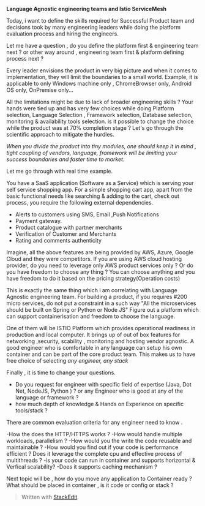 ﻿
**Language Agnostic engineering teams and Istio ServiceMesh**

Today, i want to define the skills required for Successful Product team and decisions took by many engineering leaders while doing the platform evaluation process and hiring the engineers. 

Let me have a question , do you define the platform first & engineering team next ? or other way around , engineering team first & platform defining process next ? 

Every leader envisions the  product in very big picture and when it comes to implementation, they will limit the boundaries to a small world. Example, it is applicable to only Windows machine only , ChromeBrowser only, Android OS only,  OnPremise only...

All the limitations might be due to lack of broader engineering skills ? 
Your hands were tied up and has very few choices while doing Platform selection, Language Selection , Framework selection, Database selection, monitoring & availability tools selection.  is it possible to change the choice while the product was at 70% completion stage ? Let's go through the scientific approach to mitigate the hurdles.

*When you divide the product into tiny modules,  one should keep it in mind , tight coupling of vendors, language, framework will be limiting your success boundaries and faster time to market.*

Let me go through with real time example.

You have a SaaS application (Software as a Service) which is serving your self service shopping app.  For a simple shopping cart app, apart from the basic functional needs like searching & adding to the cart, check out process, you require the following external dependencies.

 - Alerts to customers using SMS, Email ,Push Notifications
 - Payment gateway.
 - Product catalogue with partner merchants
 - Verification of Customer and Merchants
 - Rating and comments authenticity  
 
 Imagine,  all the above features are being provided by AWS, Azure, Google Cloud and they were competitors.  If you are using AWS cloud hosting provider, do you need to leverage only AWS product services only ? Or do you have freedom to choose any thing ? You can choose anything and you have freedom to do it based on the pricing strategy(Operation costs)

This is exactly the same thing which i am correlating with Language Agnostic engineering team. For building a product, if you requires #200 micro services,  do not put a constraint in a such way "All the microservices should be built on Spring or Python or Node JS" 
Figure out a platform which can support  containerisation and freedom to choose the language.

One of them will be ISTIO Platform which provides operational readiness in production and local computer. It brings up of out of box features for networking ,security, scability , monitoring and hosting vendor agnostic.
A good engineer who is comfortable in any language can setup his own container and can be part of the core product team. This makes us to have free choice of selecting *any engineer, any stack*

Finally , it is time to change your questions. 
 - Do you request for engineer with specific field of expertise (Java, Dot Net, NodeJS, Python ) ? or any Engineer who is good at any of the language or framework ?
 - how much depth of knowledge & Hands on Experience on specific tools/stack ?
 
 There are common evaluation criteria for any engineer need to know .
 
 -How the does the HTTP/HTTPS works ?
 -How would handle multiple workloads, parallelism ?
 -How would you the write the code reusable and maintainable ?
 -How would you find out if your code is performance efficient ? Does it leverage the complete cpu and effective process of multithreads ?
 -is your code can run in container and supports horizontal & Verfical scalability?
 -Does it supports caching mechanism ?
 

Next topic will be , how do you move any application to Container ready ? What should be placed in container , is it code or config or stack ?

> Written with [StackEdit](https://stackedit.io/).